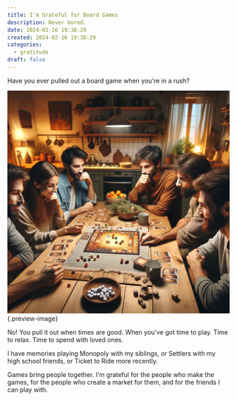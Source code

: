 ```yaml
---
title: I'm Grateful for Board Games
description: Never bored.
date: 2024-02-16 19:38:29
created: 2024-02-16 19:38:29
categories:
  - gratitude
draft: false
---
```

Have you ever pulled out a board game when you're in a rush?

![Can't be bored playing a board game](../img/dalle-board-games.jpeg){.preview-image}

No! You pull it out when times are good. When you've got time to play. Time to relax. Time to spend with loved ones. 

I have memories playing Monopoly with my siblings, or Settlers with my high school friends, or Ticket to Ride more recently. 

Games bring people together. I'm grateful for the people who make the games, for the people who create a market for them, and for the friends I can play with. 

